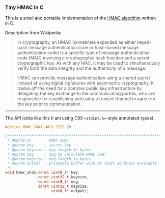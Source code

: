 ### Tiny HMAC in C

This is a small and portable implementation of the [HMAC algorithm](https://en.wikipedia.org/wiki/HMAC) written in C.

Description from Wikipedia:

> In cryptography, an HMAC (sometimes expanded as either keyed-hash message authentication code or hash-based message authentication code) is a specific type of message authentication code (MAC) involving a cryptographic hash function and a secret cryptographic key. As with any MAC, it may be used to simultaneously verify both the data integrity and the authenticity of a message.
> 
> HMAC can provide message authentication using a shared secret instead of using digital signatures with asymmetric cryptography. It trades off the need for a complex public key infrastructure by delegating the key exchange to the communicating parties, who are responsible for establishing and using a trusted channel to agree on the key prior to communication.

---

The API looks like this (I am using C99 `<stdint.h>`-style annotated types):

```C
#define HMAC_SHA1_HASH_SIZE 20

/***********************************************************************'
 * HMAC(K,m)      : HMAC SHA1
 * @param key     : secret key
 * @param keysize : key-length ín bytes
 * @param msg     : msg to calculate HMAC over
 * @param msgsize : msg-length in bytes
 * @param output  : writeable buffer with at least 20 bytes available
 */
void hmac_sha1(const uint8_t* key, 
               const uint32_t keysize,
               const uint8_t* msg,
               const uint32_t msgsize,
                     uint8_t* output);
```
